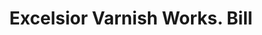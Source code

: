 ---
doi: 10.7916/D8X93PBD
date_other: '1890'
date_other_textual: 1890-1899
form: printed ephemera
genre:
- Invoices
name:
- Excelsior Varnish Works
object_in_context_url: https://biggert.cul.columbia.edu/items/view/ave_biggert_00987
subject_hierarchical_geographic:
- New York, New York, United States
subject_name:
- Excelsior Varnish Works
title: Excelsior Varnish Works. Bill
sort_title: Excelsior Varnish Works. Bill
call_number: ave_biggert_00987
coordinates:
- 40.71277777777778,-74.00583333333333
pid: ave_biggert_00987
identifiers: ave_biggert_00987
thumbnail: https://derivativo-2.library.columbia.edu/iiif/2/ldpd:344456/full/!256,256/0/native.jpg
permalink: "/items/ave_biggert_00987/"
layout: iiif-image-page
---